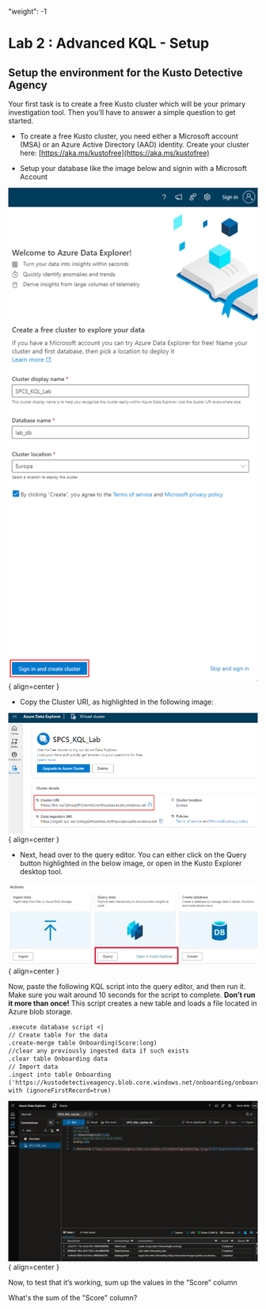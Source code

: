 "weight": -1

# Lab 2 : Advanced KQL - Setup

## Setup the environment for the Kusto Detective Agency

Your first task is to create a free Kusto cluster which will be your primary investigation tool. Then you’ll have to answer a simple question to get started.

- To create a free Kusto cluster, you need either a Microsoft account (MSA) or an Azure Active Directory (AAD) identity. Create your cluster here: [https://aka.ms/kustofree](https://aka.ms/kustofree)

- Setup your database like the image below and signin with a Microsoft Account

![kql1](\assets\kql3.png){ align=center }

 - Copy the Cluster URI, as highlighted in the following image:

![kql1](\assets\kql1.png){ align=center }

- Next, head over to the query editor. You can either click on the Query button highlighted in the below image, or open in the Kusto Explorer desktop tool.

![kql1](\assets\kql2.png){ align=center }

Now, paste the following KQL script into the query editor, and then run it. Make sure you wait around 10 seconds for the script to complete. **Don’t run it more than once!** This script creates a new table and loads a file located in Azure blob storage. 

```kql
.execute database script <|
// Create table for the data
.create-merge table Onboarding(Score:long)
//clear any previously ingested data if such exists
.clear table Onboarding data
// Import data
.ingest into table Onboarding ('https://kustodetectiveagency.blob.core.windows.net/onboarding/onboarding.csv.gz') with (ignoreFirstRecord=true)
```
![kql1](\assets\kql4.png){ align=center }

Now, to test that it’s working, sum up the values in the “Score” column

What's the sum of the "Score" column?